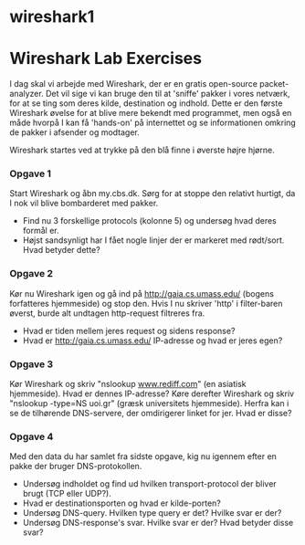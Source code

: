 # wireshark1

# Wireshark Lab Exercises

I dag skal vi arbejde med Wireshark, der er en gratis open-source packet-analyzer. Det vil sige vi kan bruge den til at 'sniffe' pakker i vores netværk, for at se ting som deres kilde, destination og indhold. Dette er den første Wireshark øvelse for at blive mere bekendt med programmet, men også en måde hvorpå I kan få 'hands-on' på internettet og se informationen omkring de pakker i afsender og modtager. 

Wireshark startes ved at trykke på den blå finne i øverste højre hjørne.

### Opgave 1
Start Wireshark og åbn my.cbs.dk. Sørg for at stoppe den relativt hurtigt, da I nok vil blive bombarderet med pakker.
- Find nu 3 forskellige protocols (kolonne 5) og undersøg hvad deres formål er.
- Højst sandsynligt har I fået nogle linjer der er markeret med rødt/sort. Hvad betyder dette?

### Opgave 2
Kør nu Wireshark igen og gå ind på http://gaia.cs.umass.edu/ (bogens forfatteres hjemmeside) og stop den. Hvis I nu skriver 'http' i filter-baren øverst, burde alt undtagen http-request filtreres fra.
- Hvad er tiden mellem jeres request og sidens response?
- Hvad er http://gaia.cs.umass.edu/ IP-adresse og hvad er jeres egen?

### Opgave 3
Kør Wireshark og skriv "nslookup www.rediff.com" (en asiatisk hjemmeside). Hvad er dennes IP-adresse?
Køre derefter Wireshark og skriv "nslookup -type=NS uoi.gr" (græsk universitets hjemmeside). Herfra kan i se de tilhørende DNS-servere, der omdirigerer linket for jer. Hvad er disse?

### Opgave 4
Med den data du har samlet fra sidste opgave, kig nu igennem efter en pakke der bruger DNS-protokollen.
- Undersøg indholdet og find ud hvilken transport-protocol der bliver brugt (TCP eller UDP?).
- Hvad er destinationsporten og hvad er kilde-porten?
- Undersøg DNS-query. Hvilken type query er det? Hvilke svar er der?
- Undersøg DNS-response's svar. Hvilke svar er der? Hvad betyder disse svar?





